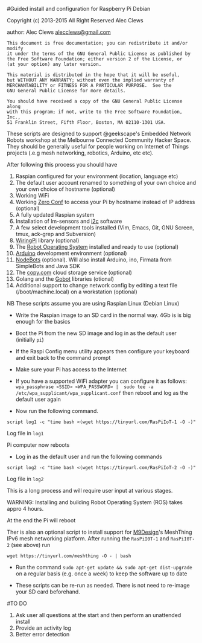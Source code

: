 #Guided install and configuration for Raspberry Pi Debian


 Copyright (c) 2013-2015 All Right Reserved  Alec Clews

 author: Alec Clews
 alecclews@gmail.com

    This document is free documentation; you can redistribute it and/or modify
    it under the terms of the GNU General Public License as published by
    the Free Software Foundation; either version 2 of the License, or
    (at your option) any later version.

    This material is distributed in the hope that it will be useful,
    but WITHOUT ANY WARRANTY; without even the implied warranty of
    MERCHANTABILITY or FITNESS FOR A PARTICULAR PURPOSE.  See the
    GNU General Public License for more details.

    You should have received a copy of the GNU General Public License along
    with this program; if not, write to the Free Software Foundation, Inc.,
    51 Franklin Street, Fifth Floor, Boston, MA 02110-1301 USA.


These scripts are designed to support @geekscape's Embedded Network Robots
workshop at the Melbourne Connected Community Hacker Space. They should be
generally useful for people working on Internet of Things projects
(.e.g mesh networking, robotics, Arduino, etc etc).

After following this process you should have

1. Raspian configured for your environment (location, language etc)
2. The default user account renamed to something of your own choice and your own choice of hostname (optional)
3. Working WiFi
4. Working [Zero Conf](http://en.wikipedia.org/wiki/Avahi_(software)) to access your Pi by hostname instead of IP address (optional)
5. A fully updated Raspian system
6. Installation of lm-sensors and [i2c](http://en.wikipedia.org/wiki/I%C2%B2C) software
7. A few select development tools installed (Vim, Emacs, Git, GNU Screen, tmux, ack-grep and Subversion)
8. [WiringPi](http://wiringpi.com/) library (optional)
9. The [Robot Operating System](http://www.ros.org/wiki/) installed and ready to use (optional)
10. [Arduino](http://arduino.cc/en/Main/Software) development environment (optional)
11. [NodeBots](http://nodebots.io/) (optional). Will also install Arduino, ino, Firmata from SimpleBots and Java SDK
12. The [copy.com](https://copy.com) cloud storage service (optional)
13. Golang and the [Gobot](http://gobot.io) libraries (otional)
14. Additional support to change network config by editing a text file (/boot/machine.local) on a workstation (optional)


<!--
13. A optional script is provided to install Minecraft and set up the API for development. It is *not* depenedent on the other scripts. To install Minefraft type the following at the terminal

`wget http://tinyurl.com/MinecraftOnPi -O - | bash`

-->

NB These scripts assume you are using Raspian Linux (Debian Linux)

<!-- ROS installed as per [http://www.ros.org/wiki/groovy/Installation/Raspbian]
## Instructions
-->
* Write  the Raspian image to an SD card in the normal way. 4Gb is is big enough
for the basics
* Boot the Pi from the new SD image and log in as the default user (initially `pi`)
* If the Raspi Config menu utility appears then configure your keyboard and exit
back to the command prompt
* Make sure your Pi has access to the Internet
 * If you have a supported WiFi adapter you can configure it as follows:
  `wpa_passphrase <SSID> <WPA_PASSWORD> | 
          sudo tee -a /etc/wpa_supplicant/wpa_supplicant.conf`
   then reboot and log as the default user again

* Now run the following command.

`script log1 -c "time bash <(wget https://tinyurl.com/RasPiIoT-1 -O -)"`

  Log file in `log1`


Pi computer now reboots

* Log in as the default user and run the following commands

`script log2 -c "time bash <(wget https://tinyurl.com/RasPiIoT-2 -O -)"`

  Log file in `log2`

This is a long process and will require user input at various stages.

WARNING: Installing and building Robot Operating System (ROS) takes appro 4 hours.

At the end the Pi will reboot

Ther is also an optional script to install support for [M9Design](http://www.m9design.co/)'s MeshThing IPv6 mesh networking platform. After running the `RasPiI0T-1` and `RasPiI0T-2` (see above) run

`wget https://tinyurl.com/meshthing -O - | bash`


* Run the command `sudo apt-get update && sudo apt-get dist-upgrade` on a regular basis
(e.g. once a week) to keep the software up to date

* These scripts can be re-run as needed. There is not need to re-image your SD card beforehand.

#TO DO

1. Ask user all questions at the start and then perform an unattended install
2. Provide an activity log
3. Better error detection
